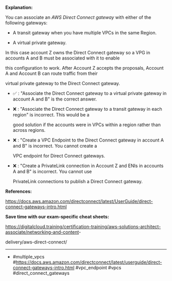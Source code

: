 **Explanation:**

You can associate an _AWS Direct Connect gateway_ with either of the following gateways:

- A transit gateway when you have multiple VPCs in the same Region.

- A virtual private gateway.

In this case account Z owns the Direct Connect gateway so a VPG in accounts A and B must be associated with it to enable

this configuration to work. After Account Z accepts the proposals, Account A and Account B can route traffic from their

virtual private gateway to the Direct Connect gateway.

- ✅ :  "Associate the Direct Connect gateway to a virtual private gateway in account A and B" is the correct answer.

- ❌ :  "Associate the Direct Connect gateway to a transit gateway in each region" is incorrect. This would be a

  good solution if the accounts were in VPCs within a region rather than across regions.

- ❌ :  "Create a VPC Endpoint to the Direct Connect gateway in account A and B" is incorrect. You cannot create a

  VPC endpoint for Direct Connect gateways.

- ❌ :  "Create a PrivateLink connection in Account Z and ENIs in accounts A and B" is incorrect. You cannot use

  PrivateLink connections to publish a Direct Connect gateway.

**References:**

<https://docs.aws.amazon.com/directconnect/latest/UserGuide/direct-connect-gateways-intro.html>

**Save time with our exam-specific cheat sheets:**

<https://digitalcloud.training/certification-training/aws-solutions-architect-associate/networking-and-content>-

delivery/aws-direct-connect/

----

- #multiple_vpcs #<https://docs.aws.amazon.com/directconnect/latest/userguide/direct-connect-gateways-intro.html> #vpc_endpoint #vpcs #direct_connect_gateways
